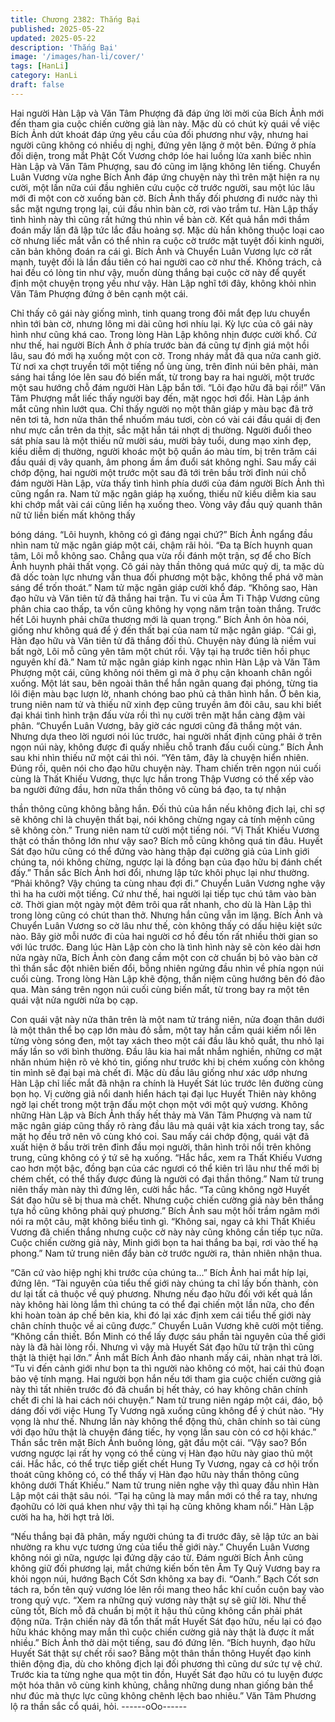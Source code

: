 ```yaml
---
title: Chương 2382: Thắng Bại
published: 2025-05-22
updated: 2025-05-22
description: 'Thắng Bại'
image: '/images/han-li/cover/'
tags: [HanLi]
category: HanLi
draft: false
---
```


Hai người Hàn Lập và Văn Tâm Phượng đã đáp ứng lời mời của
Bích Ảnh mới đến tham gia cuộc chiến cường giả làn này. Mặc dù
có chút kỳ quái về việc Bích Ảnh dứt khoát đáp ứng yêu cầu của
đối phương như vậy, nhưng hai người cũng không có nhiều dị
nghị, đứng yên lặng ở một bên.
Đứng ở phía đối diện, trong mắt Phật Cốt Vương chớp lóe hai
luồng lửa xanh biếc nhìn Hàn Lập và Văn Tâm Phượng, sau đó
cũng im lặng không lên tiếng.
Chuyển Luân Vương vừa nghe Bích Ảnh đáp ứng chuyện này thì
trên mặt hiện ra nụ cười, một lần nữa cúi đầu nghiên cứu cuộc cờ
trước người, sau một lúc lâu mới đi một con cờ xuống bàn cờ.
Bích Ảnh thấy đối phương đi nước này thì sắc mặt ngưng trọng
lại, cúi đầu nhìn bàn cờ, rơi vào trầm tư.
Hàn Lập thấy tình hình này thì cũng rất hứng thú nhìn về bàn cờ.
Kết quả hắn mới thầm đoán mấy lần đã lập tức lắc đầu hoảng sợ.
Mặc dù hắn không thuộc loại cao cờ nhưng liếc mắt vẫn có thể
nhìn ra cuộc cờ trước mặt tuyệt đối kinh người, căn bản không
đoán ra cái gì.
Bích Ảnh và Chuyển Luân Vương lực cờ rất mạnh, tuyệt đối là lần
đầu tiên có hai người cao cờ như thế.
Không trách, cả hai đều có lòng tin như vậy, muốn dùng thắng bại
cuộc cờ này để quyết định một chuyện trọng yếu như vậy.
Hàn Lập nghĩ tới đây, không khỏi nhìn Văn Tâm Phượng đứng ở
bên cạnh một cái.

Chỉ thấy cô gái này giống mình, tinh quang trong đôi mắt đẹp lưu
chuyển nhìn tới bàn cờ, nhưng lông mi dài cũng hơi nhíu lại.
Kỳ lực của cô gái này hình như cũng khá cao.
Trong lòng Hàn Lập không nhịn được cười khổ.
Cứ như thế, hai người Bích Ảnh ở phía trước bàn đá cũng tự định
giá một hồi lâu, sau đó mới hạ xuống một con cờ.
Trong nháy mắt đã qua nửa canh giờ.
Từ nơi xa chợt truyền tới một tiếng nổ ùng ùng, trên đỉnh núi bên
phải, màn sáng hai tầng lóe lên sau đó biến mất, từ trong bay ra
hai người, một trước một sau hướng chỗ đám người Hàn Lập bắn
tới.
“Lôi đạo hữu đã bại rồi!” Văn Tâm Phượng mắt liếc thấy người
bay đến, mặt ngọc hơi đổi.
Hàn Lập ánh mắt cũng nhìn lướt qua.
Chỉ thấy người nọ một thân giáp y màu bạc đã trở nên tơi tả, hơn
nửa thân thể nhuốm máu tươi, còn có vài cái đầu quái dị đen như
mực cắn trên da thịt, sắc mặt hắn tái nhợt dị thường.
Người đuổi theo sát phía sau là một thiếu nữ mười sáu, mười bảy
tuổi, dung mạo xinh đẹp, kiều diễm dị thường, người khoác một
bộ quần áo màu tím, bị trên trăm cái đầu quái dị vây quanh, âm
phong ầm ầm đuổi sát không nghỉ.
Sau mấy cái chớp động, hai người một trước một sau đã tới trên
bầu trời đỉnh núi chỗ đám người Hàn Lập, vừa thấy tình hình phía
dưới của đám người Bích Ảnh thì cũng ngẩn ra.
Nam tử mặc ngân giáp hạ xuống, thiếu nữ kiều diễm kia sau khi
chớp mắt vài cái cũng liền hạ xuống theo.
Vòng vây đầu quỷ quanh thân nữ tử liền biến mất không thấy

bóng dáng.
“Lôi huynh, không có gì đáng ngại chứ?” Bích Ảnh ngẩng đầu
nhìn nam tử mặc ngân giáp một cái, chậm rãi hỏi.
“Đa tạ Bích huynh quan tâm, Lôi mỗ không sao. Chẳng qua vừa
rồi đánh một trận, sợ để cho Bích Ảnh huynh phải thất vọng. Cô
gái này thần thông quá mức quỷ dị, ta mặc dù đã dốc toàn lực
nhưng vẫn thua đối phương một bậc, không thể phá vỡ màn sáng
để trốn thoát.” Nam tử mặc ngân giáp cười khổ đáp.
“Không sao, Hàn đạo hữu và Văn tiên tử đã thắng hai trận. Tu vi
của Âm Ti Thập Vương cũng phân chia cao thấp, ta vốn cũng
không hy vọng năm trận toàn thắng. Trước hết Lôi huynh phải
chữa thương mới là quan trọng.” Bích Ảnh ôn hòa nói, giống như
không quá để ý đến thất bại của nam tử mặc ngân giáp.
“Cái gì, Hàn đạo hữu và Văn tiên tử đã thắng đối thủ. Chuyện này
đúng là niềm vui bất ngờ, Lôi mỗ cũng yên tâm một chút rồi. Vậy
tại hạ trước tiên hồi phục nguyên khí đã.” Nam tử mặc ngân giáp
kinh ngạc nhìn Hàn Lập và Văn Tâm Phượng một cái, cũng
không nói thêm gì mà ở phụ cận khoanh chân ngồi xuống.
Một lát sau, bên ngoài thân thể hắn ngân quang đại phóng, từng
tia lôi điện màu bạc lượn lờ, nhanh chóng bao phủ cả thân hình
hắn.
Ở bên kia, trung niên nam tử và thiếu nữ xinh đẹp cũng truyền âm
đôi câu, sau khi biết đại khái tình hình trận đấu vừa rồi thì nụ cười
trên mặt hắn càng đậm vài phân.
“Chuyển Luân Vương, bây giờ các ngươi cũng đã thắng một ván.
Nhưng dựa theo lời ngươi nói lúc trước, hai người nhất định cũng
phải ở trên ngọn núi này, không được đi quấy nhiễu chỗ tranh đấu
cuối cùng.” Bích Ảnh sau khi nhìn thiếu nữ một cái thì nói.
“Yên tâm, đây là chuyện hiển nhiên. Đúng rồi, quên nói cho đạo
hữu chuyện này. Tham chiến trên ngọn núi cuối cùng là Thất
Khiếu Vương, thực lực hắn trong Thập Vương có thể xếp vào ba
người đứng đầu, hơn nữa thần thông vô cùng bá đạo, ta tự nhận

thần thông cũng không bằng hắn. Đối thủ của hắn nếu không địch
lại, chỉ sợ sẽ không chỉ là chuyện thất bại, nói không chừng ngay
cả tính mệnh cũng sẽ không còn.” Trung niên nam tử cười một
tiếng nói.
“Vị Thất Khiếu Vương thật có thần thông lớn như vậy sao? Bích
mỗ cũng không quá tin đâu. Huyết Sát đạo hữu cũng có thể đứng
vào hàng thập đại cường giả của Linh giới chúng ta, nói không
chừng, ngược lại là đồng bạn của đạo hữu bị đánh chết đấy.”
Thần sắc Bích Ảnh hơi đổi, nhưng lập tức khôi phục lại như
thường.
“Phải không? Vậy chúng ta cùng nhau đợi đi.” Chuyển Luân
Vương nghe vậy thì ha ha cười một tiếng.
Cứ như thế, hai người lại tiếp tục chú tâm vào bàn cờ.
Thời gian một ngày một đêm trôi qua rất nhanh, cho dù là Hàn
Lập thì trong lòng cũng có chút than thở.
Nhưng hắn cũng vẫn im lặng.
Bích Ảnh và Chuyển Luân Vương so cờ lâu như thế, còn không
thấy có dấu hiệu kiệt sức nào.
Bây giờ mỗi nước đi của hai người cơ hồ đều tốn rất nhiều thời
gian so với lúc trước.
Đang lúc Hàn Lập còn cho là tình hình này sẽ còn kéo dài hơn
nửa ngày nữa, Bích Ảnh còn đang cầm một con cờ chuẩn bị bỏ
vào bàn cờ thì thần sắc đột nhiên biến đổi, bỗng nhiên ngửng đầu
nhìn về phía ngọn núi cuối cùng.
Trong lòng Hàn Lập khẽ động, thần niệm cũng hướng bên đó đảo
qua.
Màn sáng trên ngọn núi cuối cùng biến mất, từ trong bay ra một
tên quái vật nửa người nửa bọ cạp.

Con quái vật này nửa thân trên là một nam tử tráng niên, nửa
đoạn thân dưới là một thân thể bọ cạp lớn màu đỏ sẫm, một tay
hắn cầm quái kiếm nổi lên từng vòng sóng đen, một tay xách theo
một cái đầu lâu khô quắt, thu nhỏ lại mấy lần so với bình thường.
Đầu lâu kia hai mắt nhắm nghiền, những cơ mặt nhăn nhúm hiện
rõ vẻ khó tin, giống như trước khi bị chém xuống còn không tin
mình sẽ đại bại mà chết đi.
Mặc dù đầu lâu giống như xác ướp nhưng Hàn Lập chỉ liếc mắt
đã nhận ra chính là Huyết Sát lúc trước lên đường cùng bọn họ.
Vị cường giả nổi danh hiển hách tại đại lục Huyết Thiên này
không ngờ lại chết trong một trận đấu một chọn một với một quỷ
vương.
Không những Hàn Lập và Bích Ảnh thấy hết thảy mà Văn Tâm
Phượng và nam tử mặc ngân giáp cũng thấy rõ ràng đầu lâu mà
quái vật kia xách trong tay, sắc mặt họ đều trở nên vô cùng khó
coi.
Sau mấy cái chớp động, quái vật đã xuất hiện ở bầu trời trên đỉnh
đầu mọi người, thân hình trôi nổi trên không trung, cũng không có
ý tứ sẽ hạ xuống.
“Hắc hắc, xem ra Thất Khiếu Vương cao hơn một bậc, đồng bạn
của các ngươi có thể kiên trì lâu như thế mới bị chém chết, có thể
thấy được đúng là người có đại thần thông.” Nam tử trung niên
thấy màn này thì đứng lên, cười hắc hắc.
“Ta cũng không ngờ Huyết Sát đạo hữu sẽ bị thua mà chết.
Nhưng cuộc chiến cường giả này bên thắng tựa hồ cũng không
phải quý phương.” Bích Ảnh sau một hồi trầm ngâm mới nói ra
một câu, mặt không biểu tình gì.
“Không sai, ngay cả khi Thất Khiếu Vương đã chiến thắng nhưng
cuộc cờ này này cũng không cần tiếp tục nữa. Cuộc chiến cường
giả này, Minh giới bọn ta hai thắng ba bại, rơi vào thế hạ phong.”
Nam tử trung niên đẩy bàn cờ trước người ra, thản nhiên nhận
thua.

“Căn cứ vào hiệp nghị khi trước của chúng ta...”
Bích Ảnh hai mắt híp lại, đứng lên.
“Tài nguyên của tiểu thế giới này chúng ta chỉ lấy bốn thành, còn
dư lại tất cả thuộc về quý phương. Nhưng nếu đạo hữu đối với
kết quả lần này không hài lòng lắm thì chúng ta có thể đại chiến
một lần nữa, cho đến khi hoàn toàn áp chế bên kia, khi đó lại xác
định xem cái tiểu thế giới này chân chính thuộc về ai cũng được.”
Chuyển Luân Vương khẽ cười một tiếng.
“Không cần thiết. Bổn Minh có thể lấy được sáu phần tài nguyên
của thế giới này là đã hài lòng rồi. Nhưng vì vậy mà Huyết Sát
đạo hữu tử trận thì cũng thật là thiệt hại lớn.” Ánh mắt Bích Ảnh
đảo nhanh mấy cái, nhàn nhạt trả lời.
“Tu vi đến cảnh giới như bọn ta thì người nào không có một, hai
cái thủ đoạn bảo vệ tính mạng. Hai người bọn hắn nếu tới tham
gia cuộc chiến cường giả này thì tất nhiên trước đó đã chuẩn bị
hết thảy, có hay không chân chính chết đi chỉ là hai cách nói
chuyện.” Nam tử trung niên ngáp một cái, đáo, bộ dáng đối với
việc Hung Ty Vương ngã xuống cũng không để ý chút nào.
“Hy vọng là như thế. Nhưng lần này không thể động thủ, chân
chính so tài cùng với đạo hữu thật là chuyện đáng tiếc, hy vọng
lần sau còn có cơ hội khác.” Thần sắc trên mặt Bích Ảnh buông
lỏng, gật đầu một cái.
“Vậy sao? Bổn vương ngược lại rất hy vọng có thể cùng vị Hàn
đạo hữu này giao thủ một cái. Hắc hắc, có thể trực tiếp giết chết
Hung Ty Vương, ngay cả cơ hội trốn thoát cũng không có, có thể
thấy vị Hàn đạo hữu này thần thông cũng không dưới Thất
Khiếu.” Nam tử trung niên nghe vậy thì quay đầu nhìn Hàn Lập
một cái thật sâu nói.
“Tại hạ cũng là may mắn mới có thể ra tay, nhưng đạohữu có lời
quá khen như vậy thì tại hạ cũng không kham nổi.” Hàn Lập cười
ha ha, hời hợt trả lời.

“Nếu thắng bại đã phân, mấy người chúng ta đi trước đây, sẽ lập
tức an bài nhường ra khu vực tương ứng của tiểu thế giới này.”
Chuyển Luân Vương không nói gì nữa, ngược lại đứng dậy cáo
từ.
Đám người Bích Ảnh cũng không giữ đối phương lại, mắt chứng
kiến bốn tên Âm Ty Quỷ Vương bay ra khỏi ngọn núi, hướng
Bạch Cốt Sơn không xa bay đi.
“Oanh.” Bạch Cốt sơn tách ra, bốn tên quỷ vương lóe lên rồi
mang theo hắc khí cuồn cuộn bay vào trong quỷ vực.
“Xem ra những quỷ vương này thật sự sẽ giữ lời. Như thế cũng
tốt, Bích mỗ đã chuẩn bị một ít hậu thủ cũng không cần phải phát
động nữa. Trận chiến này đã tổn thất mất Huyết Sát đạo hữu, nếu
lại có đạo hữu khác không may mắn thì cuộc chiến cường giả này
thật là được ít mất nhiều.” Bích Ảnh thở dài một tiếng, sau đó
đứng lên.
“Bích huynh, đạo hữu Huyết Sát thật sự chết rồi sao? Bằng một
thân thần thông Huyết đạo kinh thiên động địa, dù cho không địch
lại đối phương thì cũng dư sức tự vệ chứ. Trước kia ta từng nghe
qua một tin đồn, Huyết Sát đạo hữu có tu luyện được một hóa
thân vô cùng kinh khủng, chẳng những dung nhan giống bản thể
như đúc mà thực lực cũng không chênh lệch bao nhiêu.” Văn
Tâm Phương lộ ra thần sắc cổ quái, hỏi.
------oOo------
